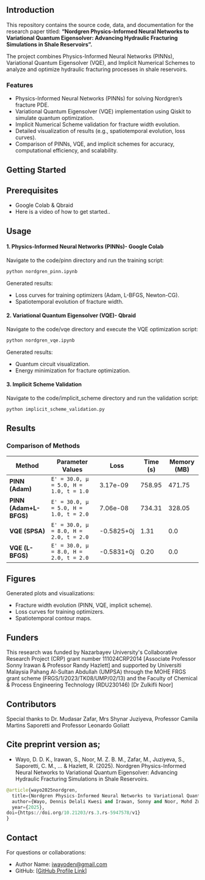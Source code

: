 ## Introduction
This repository contains the source code, data, and documentation for the research paper titled:
**“Nordgren Physics-Informed Neural Networks to Variational Quantum Eigensolver: Advancing Hydraulic Fracturing Simulations in Shale Reservoirs”.**

The project combines Physics-Informed Neural Networks (PINNs), Variational Quantum Eigensolver (VQE), and Implicit Numerical Schemes to analyze and optimize hydraulic fracturing processes in shale reservoirs.

### Features
* Physics-Informed Neural Networks (PINNs) for solving Nordgren’s fracture PDE.
* Variational Quantum Eigensolver (VQE) implementation using Qiskit to simulate quantum optimization.
* Implicit Numerical Scheme validation for fracture width evolution.
* Detailed visualization of results (e.g., spatiotemporal evolution, loss curves).
* Comparison of PINNs, VQE, and implicit schemes for accuracy, computational efficiency, and scalability.

## Getting Started

## Prerequisites

* Google Colab & Qbraid
* Here is a video of how to get started..


## Usage

#### 1. Physics-Informed Neural Networks (PINNs)- Google Colab

Navigate to the code/pinn directory and run the training script:

 ```bash
python nordgren_pinn.ipynb
```
Generated results:
* Loss curves for training optimizers (Adam, L-BFGS, Newton-CG).
* Spatiotemporal evolution of fracture width.

 #### 2. Variational Quantum Eigensolver (VQE)- Qbraid

Navigate to the code/vqe directory and execute the VQE optimization script:

 ```bash
python nordgren_vqe.ipynb
```
Generated results:
* Quantum circuit visualization.
* Energy minimization for fracture optimization.

#### 3. Implicit Scheme Validation

Navigate to the code/implicit_scheme directory and run the validation script:

```bash
python implicit_scheme_validation.py
```

## Results

### Comparison of Methods

| Method             | Parameter Values                        | Loss         | Time (s)   | Memory (MB) |
|--------------------|-----------------------------------------|--------------|------------|-------------|
| **PINN (Adam)**    | `E' = 30.0, μ = 5.0, H = 1.0, t = 1.0` | 3.17e-09     | 758.95     | 471.75      |
| **PINN (Adam+L-BFGS)** | `E' = 30.0, μ = 5.0, H = 1.0, t = 2.0` | 7.06e-08     | 734.31     | 328.05      |
| **VQE (SPSA)**     | `E' = 30.0, μ = 8.0, H = 2.0, t = 2.0` | -0.5825+0j   | 1.31       | 0.0         |
| **VQE (L-BFGS)**   | `E' = 30.0, μ = 8.0, H = 2.0, t = 2.0` | -0.5831+0j   | 0.20       | 0.0         |

## Figures

Generated plots and visualizations:
* Fracture width evolution (PINN, VQE, implicit scheme).
* Loss curves for training optimizers.
* Spatiotemporal contour maps.

## Funders
This research was funded by Nazarbayev University's Collaborative Research Project (CRP) grant number 111024CRP2014 [Associate Professor Sonny Irawan & Professor Randy Hazlett] and supported by Universiti Malaysia Pahang Al-Sultan Abdullah (UMPSA) through the MOHE FRGS grant scheme (FRGS/1/2023/TK08/UMP/02/13) and the Faculty of Chemical \& Process Engineering Technology (RDU230146) [Dr Zulkifli Noor]

## Contributors
Special thanks to Dr. Mudasar Zafar, Mrs Shynar Juziyeva, Professor Camila Martins Saporetti and Professor Leonardo Goliatt

## Cite preprint version as;
* Wayo, D. D. K., Irawan, S., Noor, M. Z. B. M., Zafar, M., Juziyeva, S., Saporetti, C. M., ... & Hazlett, R. (2025). Nordgren Physics-Informed Neural Networks to Variational Quantum Eigensolver: Advancing Hydraulic Fracturing Simulations in Shale Reservoirs.

```python
@article{wayo2025nordgren,
  title={Nordgren Physics-Informed Neural Networks to Variational Quantum Eigensolver: Advancing Hydraulic Fracturing Simulations in Shale Reservoirs},
  author={Wayo, Dennis Delali Kwesi and Irawan, Sonny and Noor, Mohd Zulkifli Bin Mohamad and Zafar, Mudasar and Juziyeva, Shynar and Saporetti, Camila Martins and Goliatt, Leonardo and Hazlett, Randy},
  year={2025},
doi={https://doi.org/10.21203/rs.3.rs-5947578/v1}
}
```

## Contact

For questions or collaborations:
* Author Name: iwayoden@gmail.com
* GitHub: [[GitHub Profile Link](https://github.com/DennisWayo)]
